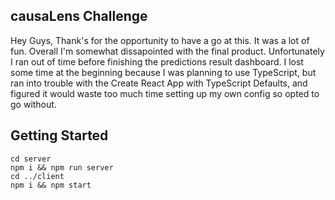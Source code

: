 ## causaLens Challenge

Hey Guys,
Thank's for the opportunity to have a go at this. It was a lot of fun. Overall I'm somewhat dissapointed with the final product. Unfortunately I ran out of time before finishing the predictions result dashboard. I lost some time at the beginning because I was planning to use TypeScript, but ran into trouble with the Create React App with TypeScript Defaults, and figured it would waste too much time setting up my own config so opted to go without.

## Getting Started
```
cd server
npm i && npm run server
cd ../client
npm i && npm start
```